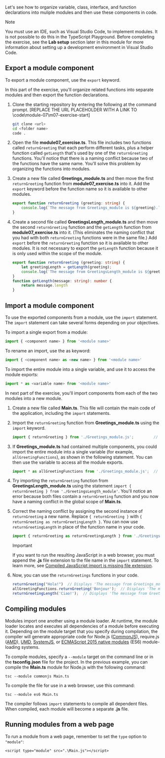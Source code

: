 Let's see how to organize variable, class, interface, and function declarations into muliple modules and then use these components in code.

> [!NOTE]
> You must use an IDE, such as Visual Studio Code, to implement modules. It is not possible to do this in the TypeScript Playground. Before completing the exercise, see the **Lab setup** section later in this module for more information about setting up a development environment in Visual Studio Code.

## Export a module component

To export a module component, use the `export` keyword. 

In this part of the exercise, you'll organize related functions into separate modules and then export the function declarations.

1. Clone the starting repository by entering the following at the command prompt. [REPLACE THE URL PLACEHOLDER WITH A LINK TO \code\module-07\m07-exercise-start] 

   ```bash
   git clone <url>
   cd <folder name>
   code .
   ```

1. Open the file **module07_exercise.ts**. This file includes two functions called `returnGreeting` that each perform different tasks, plus a helper function called `getLength` that's used by one of the `returnGreeting` functions. You'll notice that there is a naming conflict because two of the functions have the same name. You'll solve this problem by organizing the functions into modules.
1. Create a new file called **Greetings_module.ts** and then move the first `returnGreeting` function from **module07_exercise.ts** into it. Add the `export` keyword before the function name so it is available to other modules.

    ```typescript
    export function returnGreeting (greeting: string) {
        console.log(`The message from Greetings_module is ${greeting}.`);
    }
    ```

1. Create a second file called **GreetingsLength_module.ts** and then move the second `returnGreeting` function and the `getLength` function from **module07_exercise.ts** into it. (This eliminates the naming conflict that you had with both `returnGreeting` functions were in the same file.) Add `export` before the `returnGreeting` function so it is available to other modules. It is not necessary to export the `getLength` function because it is only used within the scope of the module.

    ```typescript
    export function returnGreeting (greeting: string) {
        let greetingLength = getLength(greeting);
        console.log(`The message from GreetingsLength_module is ${greeting}. It is ${greetingLength} characters long.`);
    }
    function getLength(message: string): number {
        return message.length
    }
    ```

## Import a module component

To use the exported components from a module, use the `import` statement. The `import` statement can take several forms depending on your objectives.

To import a single export from a module:

   ```typescript
   import { <component name> } from '<module name>'
   ```

To rename an import, use the as keyword:

   ```typescript
   import { <component name> as <new name> } from '<module name>'
   ```

To import the entire module into a single variable, and use it to access the module exports:

   ```typescript
   import * as <variable name> from '<module name>'
   ```

In next part of the exercise, you'll import components from each of the two modules into a new module.

1. Create a new file called **Main.ts**. This file will contain the main code of the application, including the `import` statements.
1. Import the `returnGreeting` function from **Greetings_module.ts** using the `import` keyword.

    ```typescript
    import { returnGreeting } from './Greetings_module.js';         // imports a single function in the module
    ```

1. If **Greetings_module.ts** had contained multiple components, you could import the entire module into a single variable (for example, `allGreetingFunctions`), as shown in the following statement. You can then use the variable to access all the module exports.

    ```typescript
    import * as allGreetingFunctions from './Greetings_module.js';  // imports all exported components in the module
    ```

1. Try importing the `returnGreeting` function from **GreetingsLength_module.ts** using the statement `import { returnGreeting } from './GreetingsLength_module'`. You'll notice an error because both files contain a `returnGreeting` function and you now have a naming conflict in the global scope of **Main.ts**. 
1. Correct the naming conflict by assigning the second instance of `returnGreeting` a new name. Replace `{ returnGreeting }` with `{ returnGreeting as returnGreetingLength }`. You can now use `returnGreetingLength` in place of the function name in your code.

    ```typescript
    import { returnGreeting as returnGreetingLength } from './GreetingsLength_module.js';
    ```
    > [!IMPORTANT]
    > If you want to run the resulting JavaScript in a web browser, you must append the **.js** file extension to the file name in the `import` statement. To learn more, see [Compiled JavaScript import is missing file extension](https://github.com/microsoft/TypeScript/issues/40878).

1. Now, you can use the `returnGreetings` functions in your code.

    ```typescript
    returnGreeting("Hola!")  // Displays 'The message from Greetings_module is Hola!'
    allGreetingFunctions.returnGreeting('Bonjour');  // Displays 'The message from Greetings_module is Bonjour!'
    returnGreetingLength('Ciao!');  // Displays 'The message from GreetingsWithLength_module is Ciao! It is 5 characters long.'
    ```

## Compiling modules

Modules import one another using a module loader. At runtime, the module loader locates and executes all dependencies of a module before executing it. Depending on the module target that you specify during compilation, the compiler will generate appropriate code for Node.js ([CommonJS](https://nodejs.org/api/modules.html)), require.js ([AMD](https://github.com/amdjs/amdjs-api/wiki/AMD)), [UMD](https://github.com/umdjs/umd), [SystemJS](https://github.com/systemjs/systemjs), or [ECMAScript 2015 native modules](https://www.ecma-international.org/ecma-262/6.0/) (ES6) module-loading systems. 

To compile modules, specify a `--module` target on the command line or in the **tsconfig.json** file for the project. In the previous example, you can compile the **Main.ts** module for Node.js with the following command:

`tsc --module commonjs Main.ts`

To compile the file for use in a web browser, use this command:

`tsc --module es6 Main.ts`

The compiler follows `import` statements to compile all dependent files. When compiled, each module will become a separate **.js** file.

## Running modules from a web page

To run a module from a web page, remember to set the `type` option to `"module"`:

`<script type="module" src=".\Main.js"></script>`
